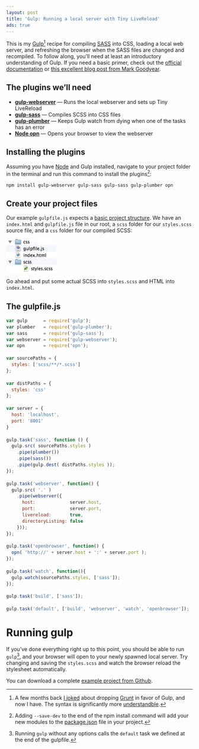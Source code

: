 ```yaml
---
layout: post
title: 'Gulp: Running a local server with Tiny LiveReload'
ads: true
---
```

This is my [Gulp](http://gulpjs.com)[^whygulp] recipe for compiling [SASS](http://sass-lang.com) into CSS, loading a local web server, and refreshing the browser when the SASS files are changed and recompiled. To follow along, you’ll need at least an introductory understanding of Gulp. If you need a basic primer, check out the [official documentation](https://github.com/gulpjs/gulp/blob/master/docs/getting-started.md) or [this excellent blog post from Mark Goodyear](http://markgoodyear.com/2014/01/getting-started-with-gulp/).

## The plugins we’ll need

* **[gulp-webserver](https://github.com/schickling/gulp-webserver)** — Runs the local webserver and sets up Tiny LiveReload
* **[gulp-sass](https://github.com/dlmanning/gulp-sass)** — Compiles SCSS into CSS files
* **[gulp-plumber](https://github.com/floatdrop/gulp-plumber)** — Keeps Gulp watch from dying when one of the tasks has an error
* **[Node opn](https://github.com/sindresorhus/opn)** — Opens your browser to view the webserver

## Installing the plugins

Assuming you have [Node](http://nodejs.org) and Gulp installed, navigate to your project folder in the terminal and run this command to install the plugins[^savedev]:

```
npm install gulp-webserver gulp-sass gulp-sass gulp-plumber opn
```

## Create your project files

Our example `gulpfile.js` expects a [basic project structure](https://github.com/ChrisLTD/gulp-playground/tree/1.0). We have an `index.html` and `gulpfile.js` file in our root, a `scss` folder for our `styles.scss` source file, and a `css` folder for our compiled SCSS:

![Directory structure](/blog/images/2014/07/gulp-folder.png)

Go ahead and put some actual SCSS into `styles.scss` and HTML into `index.html`.

## The gulpfile.js

```js
var gulp      = require('gulp');
var plumber   = require('gulp-plumber');
var sass      = require('gulp-sass');
var webserver = require('gulp-webserver');
var opn       = require('opn');

var sourcePaths = {
  styles: ['scss/**/*.scss']
};

var distPaths = {
  styles: 'css'
};

var server = {
  host: 'localhost',
  port: '8001'
}

gulp.task('sass', function () {
  gulp.src( sourcePaths.styles )
    .pipe(plumber())
    .pipe(sass())
    .pipe(gulp.dest( distPaths.styles ));
});

gulp.task('webserver', function() {
  gulp.src( '.' )
    .pipe(webserver({
      host:             server.host,
      port:             server.port,
      livereload:       true,
      directoryListing: false
    }));
});

gulp.task('openbrowser', function() {
  opn( 'http://' + server.host + ':' + server.port );
});

gulp.task('watch', function(){
  gulp.watch(sourcePaths.styles, ['sass']);
});

gulp.task('build', ['sass']);

gulp.task('default', ['build', 'webserver', 'watch', 'openbrowser']);
```

# Running gulp

If you’ve done everything right up to this point, you should be able to run `gulp`[^default], and your browser will open to your newly spawned local server. Try changing and saving the `styles.scss` and watch the browser reload the stylesheet automatically.

You can download a complete [example project from Github](https://github.com/ChrisLTD/gulp-playground/tree/1.0).

[^whygulp]: A few months back [I joked](/blog/2014/05/keep-up-web-development/) about dropping [Grunt](http://gruntjs.com/) in favor of Gulp, and now I have. The syntax is significantly more [understandble](http://www.100percentjs.com/just-like-grunt-gulp-browserify-now/).

[^savedev]: Adding `--save-dev` to the end of the npm install command will add your new modules to the [package.json](http://docs.nodejitsu.com/articles/getting-started/npm/what-is-the-file-package-json) file in your project.

[^default]: Running `gulp` without any options calls the `default` task we defined at the end of the gulpfile.
